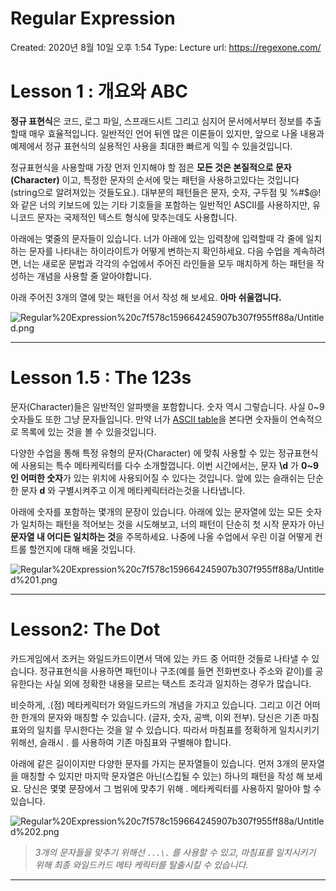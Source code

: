 # Regular Expression

Created: 2020년 8월 10일 오후 1:54
Type: Lecture
url: https://regexone.com/

# Lesson 1 : 개요와 ABC

**정규 표현식**은 코드, 로그 파일, 스프래드시트 그리고 심지어 문서에서부터 정보를 추출할때 매우 효율적입니다. 일반적인 언어  뒤엔 많은 이론들이 있지만, 앞으로 나올 내용과 예제에서 정규 표현식의 실용적인 사용을 최대한 빠르게 익힐 수 있을것입니다.

정규표현식을 사용할때 가장 먼저 인지해야 할 점은 **모든 것은 본질적으로 문자(Character)** 이고, 특정한 문자의 순서에 맞는 패턴을 사용하고있다는 것입니다 (string으로 알려져있는 것들도요.). 대부분의 패턴들은 문자, 숫자, 구두점 및 %#$@! 와 같은 너의 키보드에 있는 기타 기호들을 포함하는 일반적인 ASCII를 사용하지만, 유니코드 문자는 국제적인 텍스트 형식에 맞추는데도 사용합니다.

아래에는 몇줄의 문자들이 있습니다. 너가 아래에 있는 입력창에 입력할때 각 줄에 일치하는 문자를 나타내는 하이라이트가 어떻게 변하는지 확인하세요. 다음 수업을 계속하려면, 너는 새로운 문법과  각각의 수업에서 주어진 라인들을 모두 매치하게 하는 패턴을 작성하는 개념을 사용할 줄 알아야합니다.

아래 주어진 3개의 열에 맞는 패턴을 어서 작성 해 보세요. **아마 쉬울껍니다.**

![Regular%20Expression%20c7f578c159664245907b307f955ff88a/Untitled.png](Regular%20Expression%20c7f578c159664245907b307f955ff88a/Untitled.png)

---

# Lesson 1.5 : The 123s

문자(Character)들은 일반적인 알파뱃을 포함합니다. 숫자 역시 그렇습니다. 사실 0~9 숫자들도 또한 그냥 문자들입니다. 만약 너가 [ASCII table](https://en.wikipedia.org/wiki/ASCII#ASCII_printable_characters)을 본다면 숫자들이 연속적으로 목록에 있는 것을 볼 수 있을것입니다.

다양한 수업을 통해 특정 유형의 문자(Character) 에 맞춰 사용할 수 있는 정규표현식에 사용되는 특수 메타케릭터를 다수 소개할껍니다. 이번 시간에서는, 문자 **\d** 가 **0~9인 어떠한 숫자**가 있는 위치에 사용되어질 수 있다는 것입니다. 앞에 있는 슬래쉬는 단순한 문자 **d** 와 구별시켜주고 이게 메타케릭터라는것을 나타냅니다.

아래에 숫자를 포함하는 몇개의 문장이 있습니다. 아래에 있는 문자열에 있는 모든 숫자가 일치하는 패턴을 적어보는 것을 시도해보고, 너의 패턴이 단순히 첫 시작 문자가 아닌 **문자열 내 어디든 일치하는 것**을 주목하세요. 나중에 나올 수업에서 우린 이걸 어떻게 컨트롤 할껀지에 대해 배울 것입니다.

![Regular%20Expression%20c7f578c159664245907b307f955ff88a/Untitled%201.png](Regular%20Expression%20c7f578c159664245907b307f955ff88a/Untitled%201.png)

---

# Lesson2: The Dot

카드게임에서 조커는 와일드카드이면서 댁에 있는 카드 중 어떠한 것들로 나타낼 수 있습니다. 정규표현식을 사용하면 패턴이나 구조(예를 들면 전화번호나 주소와 같이)를 공유한다는 사실 외에 정확한 내용을 모르는 택스트 조각과 일치하는 경우가 많습니다.

비슷하게, .(점) 메타케릭터가 와일드카드의 개념을 가지고 있습니다. 그리고 이건 어떠한 한개의 문자와 매칭할 수 있습니다. (글자, 숫자, 공백, 이외 전부). 당신은 기존 마침표와의 일치를 무시한다는 것을 알 수 있습니다. 따라서 마침표를 정확하게 일치시키기 위해선, 슬래시 \. 를 사용하여 기존 마침표와 구별해야 합니다.

아래에 같은 길이이지만 다양한 문자를 가지는 문자열들이 있습니다. 먼저 3개의 문자열을 매칭할 수 있지만 마지막 문자열은 아닌(스킵될 수 있는)  하나의 패턴을 작성 해 보세요. 당신은 몇몇 문장에서 그 범위에 맞추기 위해 . 메타케릭터를 사용하지 말아야 할 수 있습니다.

![Regular%20Expression%20c7f578c159664245907b307f955ff88a/Untitled%202.png](Regular%20Expression%20c7f578c159664245907b307f955ff88a/Untitled%202.png)

> *3개의 문자들을 맞추기 위해선 `...\.` 를 사용할 수 있고, 마침표를 일치시키기 위해 최종 와일드카드 메타 케릭터를 탈출시킬 수 있습니다.*

---
